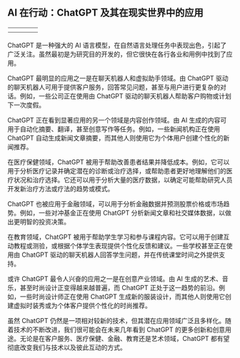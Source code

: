 ## AI 在行动：ChatGPT 及其在现实世界中的应用

![image](img/image-C3WYIVK6.png)

ChatGPT 是一种强大的 AI 语言模型，在自然语言处理任务中表现出色，引起了广泛关注。虽然最初是为研究目的开发的，但它很快在各行各业和用例中找到了应用。

ChatGPT 最明显的应用之一是在聊天机器人和虚拟助手领域。由 ChatGPT 驱动的聊天机器人可用于提供客户服务，回答常见问题，甚至与用户进行更复杂的对话。例如，一些公司正在使用由 ChatGPT 驱动的聊天机器人帮助客户购物或计划下一次度假。

ChatGPT 正在看到显著应用的另一个领域是内容创作领域。由 AI 生成的内容可用于自动化摘要、翻译，甚至创意写作等任务。例如，一些新闻机构正在使用 ChatGPT 自动生成新闻文章摘要，而其他人则使用它为个体用户创建个性化的新闻推荐。

在医疗保健领域，ChatGPT 被用于帮助改善患者结果并降低成本。例如，它可以用于分析医疗记录并确定潜在的诊断或治疗选择，或帮助患者更好地理解他们的医疗状况和治疗选择。它还可以用于分析大量的医疗数据，以确定可能帮助研究人员开发新治疗方法或疗法的趋势或模式。

ChatGPT 也被应用于金融领域，可以用于分析金融数据并预测股票价格或市场趋势。例如，一些对冲基金正在使用 ChatGPT 分析新闻文章和社交媒体数据，以做出更明智的投资决策。

在教育领域，ChatGPT 被用于帮助学生学习和参与课程内容。它可以用于创建互动教程或测验，或根据个体学生表现提供个性化反馈和建议。一些学校甚至正在使用由 ChatGPT 驱动的聊天机器人回答学生问题，并在传统课堂时间之外提供支持。

或许 ChatGPT 最令人兴奋的应用之一是在创意产业领域。由 AI 生成的艺术、音乐，甚至时尚设计正变得越来越普遍，而 ChatGPT 正处于这一趋势的前沿。例如，一些时尚设计师正在使用 ChatGPT 生成新的服装设计，而其他人则使用它创建虚拟时装秀或为个体客户提供个性化的时尚推荐。

虽然 ChatGPT 仍然是一项相对较新的技术，但其潜在应用领域广泛且多样化。随着技术的不断改进，我们很可能会在未来几年看到 ChatGPT 的更多创新和创意用途。无论是在客户服务、医疗保健、金融、教育还是艺术领域，ChatGPT 都有望彻底改变我们与技术以及彼此互动的方式。

